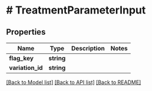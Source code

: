 # # TreatmentParameterInput

## Properties

Name | Type | Description | Notes
------------ | ------------- | ------------- | -------------
**flag_key** | **string** |  |
**variation_id** | **string** |  |

[[Back to Model list]](../../README.md#models) [[Back to API list]](../../README.md#endpoints) [[Back to README]](../../README.md)
